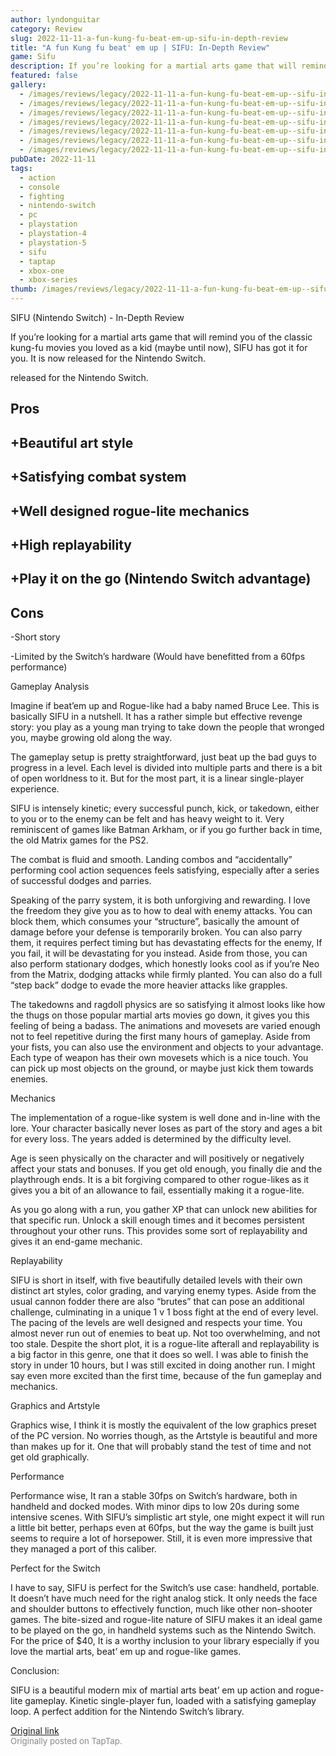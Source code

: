 ```yaml
---
author: lyndonguitar
category: Review
slug: 2022-11-11-a-fun-kung-fu-beat-em-up-sifu-in-depth-review
title: "A fun Kung fu beat' em up | SIFU: In-Depth Review"
game: Sifu
description: If you’re looking for a martial arts game that will remind you of the classic kung-fu movies you loved as a kid (maybe until now), SIFU has got it for you. It is now released for the Nintendo Switch.
featured: false
gallery:
  - /images/reviews/legacy/2022-11-11-a-fun-kung-fu-beat-em-up--sifu-in-depth-review-0.avif
  - /images/reviews/legacy/2022-11-11-a-fun-kung-fu-beat-em-up--sifu-in-depth-review-1.avif
  - /images/reviews/legacy/2022-11-11-a-fun-kung-fu-beat-em-up--sifu-in-depth-review-2.avif
  - /images/reviews/legacy/2022-11-11-a-fun-kung-fu-beat-em-up--sifu-in-depth-review-3.avif
  - /images/reviews/legacy/2022-11-11-a-fun-kung-fu-beat-em-up--sifu-in-depth-review-4.avif
  - /images/reviews/legacy/2022-11-11-a-fun-kung-fu-beat-em-up--sifu-in-depth-review-5.avif
  - /images/reviews/legacy/2022-11-11-a-fun-kung-fu-beat-em-up--sifu-in-depth-review-6.avif
pubDate: 2022-11-11
tags:
  - action
  - console
  - fighting
  - nintendo-switch
  - pc
  - playstation
  - playstation-4
  - playstation-5
  - sifu
  - taptap
  - xbox-one
  - xbox-series
thumb: /images/reviews/legacy/2022-11-11-a-fun-kung-fu-beat-em-up--sifu-in-depth-review-0.avif
---
```


SIFU (Nintendo Switch) - In-Depth Review

If you’re looking for a martial arts game that will remind you of the classic kung-fu movies you loved as a kid (maybe until now), SIFU has got it for you. It is now released for the Nintendo Switch.

released for the Nintendo Switch.




## Pros



## +Beautiful art style


## +Satisfying combat system


## +Well designed rogue-lite mechanics


## +High replayability


## +Play it on the go (Nintendo Switch advantage)




## Cons


-Short story

-Limited by the Switch’s hardware (Would have benefitted from a 60fps performance)

Gameplay Analysis

Imagine if beat’em up and Rogue-like had a baby named Bruce Lee. This is basically SIFU in a nutshell. It has a rather simple but effective revenge story: you play as a young man trying to take down the people that wronged you, maybe growing old along the way.

The gameplay setup is pretty straightforward, just beat up the bad guys to progress in a level. Each level is divided into multiple parts and there is a bit of open worldness to it. But for the most part, it is a linear single-player experience.

SIFU is intensely kinetic; every successful punch, kick, or takedown, either to you or to the enemy can be felt and has heavy weight to it. Very reminiscent of games like Batman Arkham, or if you go further back in time, the old Matrix games for the PS2.

The combat is fluid and smooth. Landing combos and “accidentally” performing cool action sequences feels satisfying, especially after a series of successful dodges and parries.

Speaking of the parry system, it is both unforgiving and rewarding. I love the freedom they give you as to how to deal with enemy attacks. You can block them, which consumes your “structure”, basically the amount of damage before your defense is temporarily broken. You can also parry them, it requires perfect timing but has devastating effects for the enemy, If you fail, it will be devastating for you instead. Aside from those, you can also perform stationary dodges, which honestly looks cool as if you’re Neo from the Matrix, dodging attacks while firmly planted. You can also do a full “step back” dodge to evade the more heavier attacks like grapples.

The takedowns and ragdoll physics are so satisfying it almost looks like how the thugs on those popular martial arts movies go down, it gives you this feeling of being a badass. The animations and movesets are varied enough not to feel repetitive during the first many hours of gameplay. Aside from your fists, you can also use the environment and objects to your advantage. Each type of weapon has their own movesets which is a nice touch. You can pick up most objects on the ground, or maybe just kick them towards enemies.

Mechanics

The implementation of a rogue-like system is well done and in-line with the lore. Your character basically never loses as part of the story and ages a bit for every loss. The years added is determined by the difficulty level.

Age is seen physically on the character and will positively or negatively affect your stats and bonuses. If you get old enough, you finally die and the playthrough ends. It is a bit forgiving compared to other rogue-likes as it gives you a bit of an allowance to fail, essentially making it a rogue-lite.

As you go along with a run, you gather XP that can unlock new abilities for that specific run. Unlock a skill enough times and it becomes persistent throughout your other runs. This provides some sort of replayability and gives it an end-game mechanic.

Replayability

SIFU is short in itself, with five beautifully detailed levels with their own distinct art styles, color grading, and varying enemy types. Aside from the usual cannon fodder there are also “brutes” that can pose an additional challenge, culminating in a unique 1 v 1 boss fight at the end of every level. The pacing of the levels are well designed and respects your time. You almost never run out of enemies to beat up. Not too overwhelming, and not too stale. Despite the short plot, it is a rogue-lite afterall and replayability is a big factor in this genre, one that it does so well. I was able to finish the story in under 10 hours, but I was still excited in doing another run. I might say even more excited than the first time, because of the fun gameplay and mechanics.

Graphics and Artstyle

Graphics wise, I think it is mostly the equivalent of the low graphics preset of the PC version. No worries though, as the Artstyle is beautiful and more than makes up for it. One that will probably stand the test of time and not get old graphically.

Performance

Performance wise, It ran a stable 30fps on Switch’s hardware, both in handheld and docked modes. With minor dips to low 20s during some intensive scenes. With SIFU’s simplistic art style, one might expect it will run a little bit better, perhaps even at 60fps, but the way the game is built just seems to require a lot of horsepower. Still, it is even more impressive that they managed a port of this caliber.

Perfect for the Switch

I have to say, SIFU is perfect for the Switch’s use case: handheld, portable. It doesn’t have much need for the right analog stick. It only needs the face and shoulder buttons to effectively function, much like other non-shooter games. The bite-sized and rogue-lite nature of SIFU makes it an ideal game to be played on the go, in handheld systems such as the Nintendo Switch. For the price of $40, It is a worthy inclusion to your library especially if you love the martial arts, beat’ em up and rogue-like games.

Conclusion:

SIFU is a beautiful modern mix of martial arts beat’ em up action and rogue-lite gameplay. Kinetic single-player fun, loaded with a satisfying gameplay loop. A perfect addition for the Nintendo Switch’s library.

[Original link](https://www.taptap.io/post/2670905)<br><span style="font-size: 0.95em; color: #888;">Originally posted on TapTap.</span>